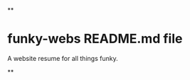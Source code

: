 **

# funky-webs README.md file
A website resume for all things funky.

**


<!--stackedit_data:
eyJoaXN0b3J5IjpbNjM0OTc2MDA4XX0=
-->